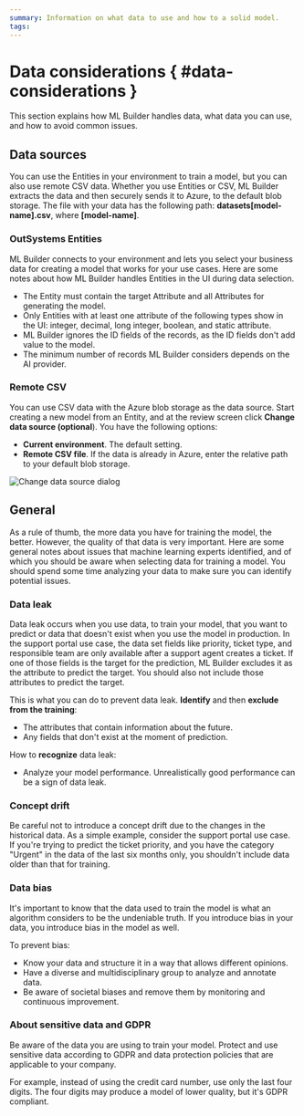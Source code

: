 ```yaml
---
summary: Information on what data to use and how to a solid model. 
tags:
---
```


# Data considerations { #data-considerations }

This section explains how ML Builder handles data, what data you can use, and how to avoid common issues.

## Data sources

You can use the Entities in your environment to train a model, but you can also use remote CSV data. Whether you use Entities or CSV, ML Builder extracts the data and then securely sends it to Azure, to the default blob storage. The file with your data has the following path: **datasets\[model-name].csv**, where **[model-name]**.

### OutSystems Entities

ML Builder connects to your environment and lets you select your business data for creating a model that works for your use cases. Here are some notes about how ML Builder handles Entities in the UI during data selection.

* The Entity must contain the target Attribute and all Attributes for generating the model.
* Only Entities with at least one attribute of the following types show in the UI: integer, decimal, long integer, boolean, and static attribute.
* ML Builder ignores the ID fields of the records, as the ID fields don't add value to the model.
* The minimum number of records ML Builder considers depends on the AI provider. 

### Remote CSV

You can use CSV data with the Azure blob storage as the data source. Start creating a new model from an Entity, and at the review screen click **Change data source (optional**). You have the following options:

* **Current environment**. The default setting.
* **Remote CSV file**. If the data is already in Azure, enter the relative path to your default blob storage.

![Change data source dialog](images/change-data-source.png?width=450)

## General

As a rule of thumb, the more data you have for training the model, the better. However, the quality of that data is very important. Here are some general notes about issues that machine learning experts identified, and of which you should be aware when selecting data for training a model. You should spend some time analyzing your data to make sure you can identify potential issues. 

### Data leak

Data leak occurs when you use data, to train your model, that you want to predict or data that doesn't exist when you use the model in production. In the support portal use case, the data set fields like priority, ticket type, and responsible team are only available after a support agent creates a ticket. If one of those fields is the target for the prediction, ML Builder excludes it as the attribute to predict the target. You should also not include those attributes to predict the target.

This is what you can do to prevent data leak. **Identify** and then **exclude from the training**:

* The attributes that contain information about the future.
* Any fields that don't exist at the moment of prediction.

How to **recognize** data leak:

* Analyze your model performance. Unrealistically good performance can be a sign of data leak.

### Concept drift     

Be careful not to introduce a concept drift due to the changes in the historical data. As a simple example, consider the support portal use case. If you're trying to predict the ticket priority, and you have the category "Urgent" in the data of the last six months only, you shouldn't include data older than that for training.

### Data bias

It's important to know that the data used to train the model is what an algorithm considers to be the undeniable truth. If you introduce bias in your data, you introduce bias in the model as well.

To prevent bias:

* Know your data and structure it in a way that allows different opinions.
* Have a diverse and multidisciplinary group to analyze and annotate data.
* Be aware of societal biases and remove them by monitoring and continuous improvement.

### About sensitive data  and GDPR

Be aware of the data you are using to train your model. Protect and use sensitive data according to GDPR and data protection policies that are applicable to your company.

For example, instead of using the credit card number, use only the last four digits. The four digits may produce a model of lower quality, but it's GDPR compliant.
